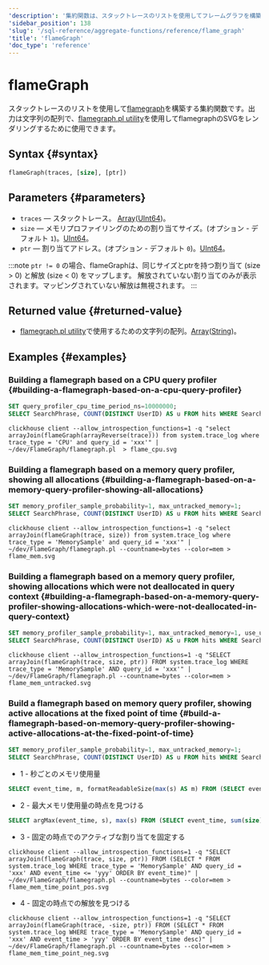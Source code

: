 ```yaml
---
'description': '集約関数は、スタックトレースのリストを使用してフレームグラフを構築します。'
'sidebar_position': 138
'slug': '/sql-reference/aggregate-functions/reference/flame_graph'
'title': 'flameGraph'
'doc_type': 'reference'
---
```



# flameGraph

スタックトレースのリストを使用して[flamegraph](https://www.brendangregg.com/flamegraphs.html)を構築する集約関数です。出力は文字列の配列で、[flamegraph.pl utility](https://github.com/brendangregg/FlameGraph)を使用してflamegraphのSVGをレンダリングするために使用できます。

## Syntax {#syntax}

```sql
flameGraph(traces, [size], [ptr])
```

## Parameters {#parameters}

- `traces` — スタックトレース。 [Array](../../data-types/array.md)([UInt64](../../data-types/int-uint.md))。
- `size` — メモリプロファイリングのための割り当てサイズ。(オプション - デフォルト `1`)。[UInt64](../../data-types/int-uint.md)。
- `ptr` — 割り当てアドレス。(オプション - デフォルト `0`)。[UInt64](../../data-types/int-uint.md)。

:::note
`ptr != 0` の場合、flameGraphは、同じサイズとptrを持つ割り当て (size > 0) と解放 (size < 0) をマップします。
解放されていない割り当てのみが表示されます。マッピングされていない解放は無視されます。
:::

## Returned value {#returned-value}

- [flamegraph.pl utility](https://github.com/brendangregg/FlameGraph)で使用するための文字列の配列。[Array](../../data-types/array.md)([String](../../data-types/string.md))。

## Examples {#examples}

### Building a flamegraph based on a CPU query profiler {#building-a-flamegraph-based-on-a-cpu-query-profiler}

```sql
SET query_profiler_cpu_time_period_ns=10000000;
SELECT SearchPhrase, COUNT(DISTINCT UserID) AS u FROM hits WHERE SearchPhrase <> '' GROUP BY SearchPhrase ORDER BY u DESC LIMIT 10;
```

```text
clickhouse client --allow_introspection_functions=1 -q "select arrayJoin(flameGraph(arrayReverse(trace))) from system.trace_log where trace_type = 'CPU' and query_id = 'xxx'" | ~/dev/FlameGraph/flamegraph.pl  > flame_cpu.svg
```

### Building a flamegraph based on a memory query profiler, showing all allocations {#building-a-flamegraph-based-on-a-memory-query-profiler-showing-all-allocations}

```sql
SET memory_profiler_sample_probability=1, max_untracked_memory=1;
SELECT SearchPhrase, COUNT(DISTINCT UserID) AS u FROM hits WHERE SearchPhrase <> '' GROUP BY SearchPhrase ORDER BY u DESC LIMIT 10;
```

```text
clickhouse client --allow_introspection_functions=1 -q "select arrayJoin(flameGraph(trace, size)) from system.trace_log where trace_type = 'MemorySample' and query_id = 'xxx'" | ~/dev/FlameGraph/flamegraph.pl --countname=bytes --color=mem > flame_mem.svg
```

### Building a flamegraph based on a memory query profiler, showing allocations which were not deallocated in query context {#building-a-flamegraph-based-on-a-memory-query-profiler-showing-allocations-which-were-not-deallocated-in-query-context}

```sql
SET memory_profiler_sample_probability=1, max_untracked_memory=1, use_uncompressed_cache=1, merge_tree_max_rows_to_use_cache=100000000000, merge_tree_max_bytes_to_use_cache=1000000000000;
SELECT SearchPhrase, COUNT(DISTINCT UserID) AS u FROM hits WHERE SearchPhrase <> '' GROUP BY SearchPhrase ORDER BY u DESC LIMIT 10;
```

```text
clickhouse client --allow_introspection_functions=1 -q "SELECT arrayJoin(flameGraph(trace, size, ptr)) FROM system.trace_log WHERE trace_type = 'MemorySample' AND query_id = 'xxx'" | ~/dev/FlameGraph/flamegraph.pl --countname=bytes --color=mem > flame_mem_untracked.svg
```

### Build a flamegraph based on memory query profiler, showing active allocations at the fixed point of time {#build-a-flamegraph-based-on-memory-query-profiler-showing-active-allocations-at-the-fixed-point-of-time}

```sql
SET memory_profiler_sample_probability=1, max_untracked_memory=1;
SELECT SearchPhrase, COUNT(DISTINCT UserID) AS u FROM hits WHERE SearchPhrase <> '' GROUP BY SearchPhrase ORDER BY u DESC LIMIT 10;
```

- 1 - 秒ごとのメモリ使用量

```sql
SELECT event_time, m, formatReadableSize(max(s) AS m) FROM (SELECT event_time, sum(size) OVER (ORDER BY event_time) AS s FROM system.trace_log WHERE query_id = 'xxx' AND trace_type = 'MemorySample') GROUP BY event_time ORDER BY event_time;
```

- 2 - 最大メモリ使用量の時点を見つける

```sql
SELECT argMax(event_time, s), max(s) FROM (SELECT event_time, sum(size) OVER (ORDER BY event_time) AS s FROM system.trace_log WHERE query_id = 'xxx' AND trace_type = 'MemorySample');
```

- 3 - 固定の時点でのアクティブな割り当てを固定する

```text
clickhouse client --allow_introspection_functions=1 -q "SELECT arrayJoin(flameGraph(trace, size, ptr)) FROM (SELECT * FROM system.trace_log WHERE trace_type = 'MemorySample' AND query_id = 'xxx' AND event_time <= 'yyy' ORDER BY event_time)" | ~/dev/FlameGraph/flamegraph.pl --countname=bytes --color=mem > flame_mem_time_point_pos.svg
```

- 4 - 固定の時点での解放を見つける

```text
clickhouse client --allow_introspection_functions=1 -q "SELECT arrayJoin(flameGraph(trace, -size, ptr)) FROM (SELECT * FROM system.trace_log WHERE trace_type = 'MemorySample' AND query_id = 'xxx' AND event_time > 'yyy' ORDER BY event_time desc)" | ~/dev/FlameGraph/flamegraph.pl --countname=bytes --color=mem > flame_mem_time_point_neg.svg
```
